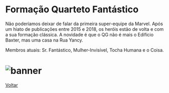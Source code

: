 # Formação Quarteto Fantástico

Não poderíamos deixar de falar da primeira super-equipe da Marvel. Após um hiato de publicações entre 2015 e 2018, os heróis estão de volta e com a sua formação clássica. A novidade é que o QG não é mais o Edifício Baxter, mas uma casa na Rua Yancy.

Membros atuais: Sr. Fantástico, Mulher-Invisível, Tocha Humana e o Coisa.

# ![banner](https://eb6f93.a2cdn1.secureserver.net/wp-content/uploads/2019/06/todas-equipes-marvel-8.jpg)
[Voltar](README.MD)
